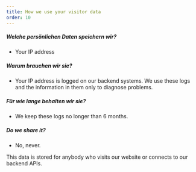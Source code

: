 ```yaml
---
title: How we use your visitor data
order: 10
---
```


##### Welche persönlichen Daten speichern wir?

- Your IP address

##### Warum brauchen wir sie?

- Your IP address is logged on our backend systems. We use these logs and the information in them only to diagnose problems.

##### Für wie lange behalten wir sie?

- We keep these logs no longer than 6 months.

##### Do we share it?

- No, never.

<Note>
This data is stored for anybody who visits our website or connects to our backend APIs.
</Note>
